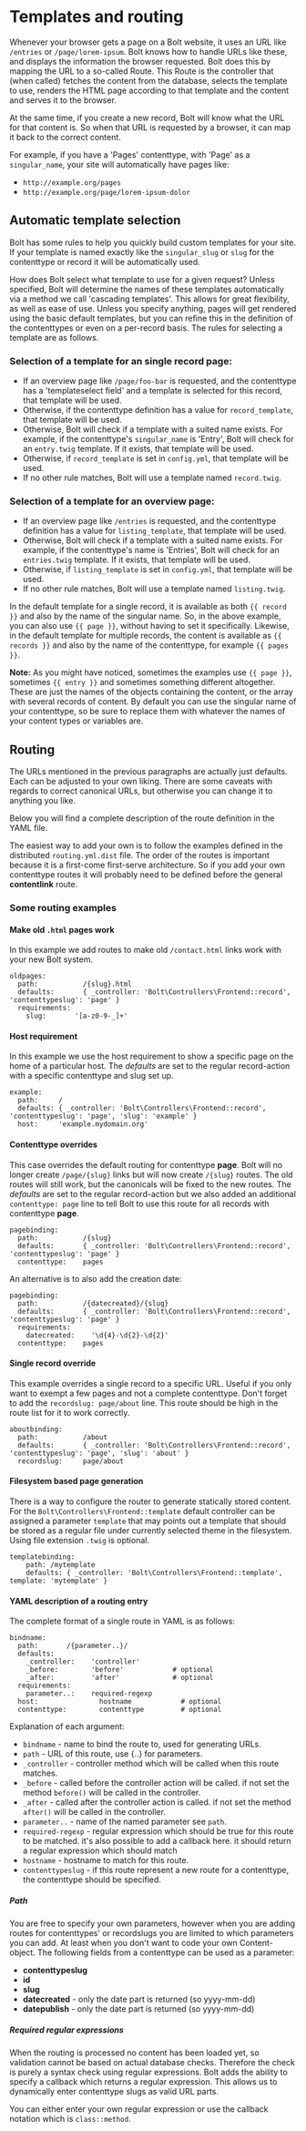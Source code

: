 Templates and routing
=====================

Whenever your browser gets a page on a Bolt website, it uses an URL like `/entries` or
`/page/lorem-ipsum`. Bolt knows how to handle URLs like these, and displays the information
the browser requested. Bolt does this by mapping the URL to a so-called Route. This Route
is the controller that (when called) fetches the content from the database, selects the
template to use, renders the HTML page according to that template and the content and
serves it to the browser.

At the same time, if you create a new record, Bolt will know what the URL for that content
is. So when that URL is requested by a browser, it can map it back to the correct content.

For example, if you have a 'Pages' contenttype, with 'Page' as a `singular_name`, your site
will automatically have pages like:

  - `http://example.org/pages`
  - `http://example.org/page/lorem-ipsum-dolor`


Automatic template selection
----------------------------

Bolt has some rules to help you quickly build custom templates for your site. If your
template is named exactly like the `singular_slug` or `slug` for the contenttype or
record it will be automatically used.

How does Bolt select what template to use for a given request? Unless specified, Bolt will
determine the names of these templates automatically via a method we call 'cascading
templates'. This allows for great flexibility, as well as ease of use. Unless you specify
anything, pages will get rendered using the basic default templates, but you can refine
this in the definition of the contenttypes or even on a per-record basis. The rules for
selecting a template are as follows.

### Selection of a template for an single record page:

  - If an overview page like `/page/foo-bar` is requested, and the contenttype has a
    'templateselect field' and a template is selected for this record, that template will
    be used.
  - Otherwise, if the contenttype definition has a value for `record_template`, that
    template will be used.
  - Otherwise, Bolt will check if a template with a suited name exists. For example, if
    the contenttype's `singular_name` is 'Entry', Bolt will check for an `entry.twig`
    template. If it exists, that template will be used.
  - Otherwise, if `record_template` is set in `config.yml`, that template will be used.
  - If no other rule matches, Bolt will use a template named `record.twig`.

### Selection of a template for an overview page:

  - If an overview page like `/entries` is requested, and the contenttype definition has a
    value for `listing_template`, that template will be used.
  - Otherwise, Bolt will check if a template with a suited name exists. For example, if
    the contenttype's name is 'Entries', Bolt will check for an `entries.twig` template.
    If it exists, that template will be used.
  - Otherwise, if `listing_template` is set in `config.yml`, that template will be used.
  - If no other rule matches, Bolt will use a template named `listing.twig`.

In the default template for a single record, it is available as both `{{ record }}` and
also by the name of the singular name. So, in the above example, you can also use `{{ page }}`,
without having to set it specifically. Likewise, in the default template for multiple
records, the content is available as `{{ records }}` and also by the name of the
contenttype, for example `{{ pages }}`.

<p class="note"><strong>Note:</strong> As you might have noticed, sometimes the examples
use <code>{{ page }}</code>, sometimes <code>{{ entry }}</code> and sometimes something
different altogether. These are just the names of the objects containing the content, or
the array with several records of content. By default you can use the singular name of
your contenttype, so be sure to replace them with whatever the names of your content types
or variables are.</p>


Routing
-------

The URLs mentioned in the previous paragraphs are actually just defaults. Each can be
adjusted to your own liking. There are some caveats with regards to correct canonical
URLs, but otherwise you can change it to anything you like.

Below you will find a complete description of the route definition in the YAML file.

The easiest way to add your own is to follow the examples defined in the distributed
`routing.yml.dist` file. The order of the routes is important because it is a first-come
first-serve architecture. So if you add your own contenttype routes it will probably need
to be defined before the general **contentlink** route.

### Some routing examples


#### Make old `.html` pages work

In this example we add routes to make old `/contact.html` links work with your new Bolt
system.

```
oldpages:
  path:           /{slug}.html
  defaults:       { _controller: 'Bolt\Controllers\Frontend::record', 'contenttypeslug': 'page' }
  requirements:
    slug:       '[a-z0-9-_]+'
```


#### Host requirement

In this example we use the host requirement to show a specific page on the home of a
particular host. The _defaults_ are set to the regular record-action with a specific
contenttype and slug set up.

```
example:
  path:     /
  defaults: { _controller: 'Bolt\Controllers\Frontend::record', 'contenttypeslug': 'page', 'slug': 'example' }
  host:     'example.mydomain.org'
```


#### Contenttype overrides

This case overrides the default routing for contenttype **page**. Bolt will no longer
create `/page/{slug}` links but will now create `/{slug}` routes. The old routes will
still work, but the canonicals will be fixed to the new routes. The _defaults_ are set to
the regular record-action but we also added an additional `contenttype: page` line to tell
Bolt to use this route for all records with contenttype **page**.

```
pagebinding:
  path:           /{slug}
  defaults:       { _controller: 'Bolt\Controllers\Frontend::record', 'contenttypeslug': 'page' }
  contenttype:    pages
```

An alternative is to also add the creation date:

```
pagebinding:
  path:           /{datecreated}/{slug}
  defaults:       { _controller: 'Bolt\Controllers\Frontend::record', 'contenttypeslug': 'page' }
  requirements:
    datecreated:    '\d{4}-\d{2}-\d{2}'
  contenttype:    pages
```


#### Single record override

This example overrides a single record to a specific URL. Useful if you only want to
exempt a few pages and not a complete contenttype. Don't forget to add the
`recordslug: page/about` line. This route should be high in the route list for it to
work correctly.

```
aboutbinding:
  path:           /about
  defaults:       { _controller: 'Bolt\Controllers\Frontend::record', 'contenttypeslug': 'page', 'slug': 'about' }
  recordslug:     page/about
```


#### Filesystem based page generation

There is a way to configure the router to generate statically stored content. For the
`Bolt\Controllers\Frontend::template` default controller can be assigned a parameter
`template` that may points out a template that should be stored as a regular file under
currently selected theme in the filesystem. Using file extension `.twig` is optional.

```
templatebinding:
  	path: /mytemplate
  	defaults: { _controller: 'Bolt\Controllers\Frontend::template', template: 'mytemplate' }
```


#### YAML description of a routing entry

The complete format of a single route in YAML is as follows:

```
bindname:
  path:       /{parameter..}/
  defaults:
    _controller:    'controller'
    _before:        'before'            # optional
    _after:         'after'             # optional
  requirements:
    parameter..:    required-regexp
  host:               hostname            # optional
  contenttype:        contenttype         # optional
```


Explanation of each argument:

  - `bindname` - name to bind the route to, used for generating URLs.
  - `path` - URL of this route, use {..} for parameters.
  - `_controller` - controller method which will be called when this route matches.
  - `_before` - called before the controller action will be called. if not set the method
    `before()` will be called in the controller.
  - `_after` - called after the controller action is called. if not set the method
    `after()` will be called in the controller.
  - `parameter..` - name of the named parameter see `path`.
  - `required-regexp` - regular expression which should be true for this route to be
    matched. it's also possible to add a callback here. it should return a regular
    expression which should match
  - `hostname` - hostname to match for this route.
  - `contenttypeslug` - if this route represent a new route for a contenttype, the
    contenttype should be specified.

##### Path

You are free to specify your own parameters, however when you are adding routes for
contenttypes' or recordslugs you are limited to which parameters you can add. At least
when you don't want to code your own Content-object. The following fields from a
contenttype can be used as a parameter:

  - **contenttypeslug**
  - **id**
  - **slug**
  - **datecreated** - only the date part is returned (so yyyy-mm-dd)
  - **datepublish** - only the date part is returned (so yyyy-mm-dd)

##### Required regular expressions

When the routing is processed no content has been loaded yet, so validation cannot be
based on actual database checks. Therefore the check is purely a syntax check using
regular expressions. Bolt adds the ability to specify a callback which returns a regular
expression. This allows us to dynamically enter contenttype slugs as valid URL parts.

You can either enter your own regular expression or use the callback notation which is
`class::method`.

